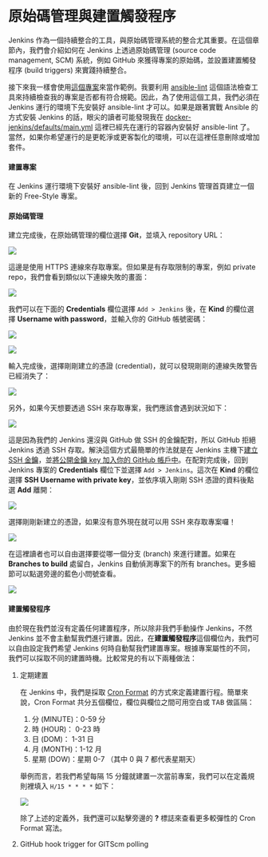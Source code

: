 # 原始碼管理與建置觸發程序

Jenkins 作為一個持續整合的工具，與原始碼管理系統的整合尤其重要。在這個章節內，我們會介紹如何在 Jenkins 上透過原始碼管理 (source code management, SCM) 系統，例如 GitHub 來獲得專案的原始碼，並設置建置觸發程序 (build triggers) 來實踐持續整合。

接下來我一樣會使用[這個專案](https://github.com/tsoliangwu0130/my-ansible)來當作範例。我要利用 [ansible-lint](https://github.com/willthames/ansible-lint) 這個語法檢查工具來持續檢查我的專案是否都有符合規範。因此，為了使用這個工具，我們必須在 Jenkins 運行的環境下先安裝好 ansible-lint 才可以。如果是跟著實戰 Ansible 的方式安裝 Jenkins 的話，眼尖的讀者可能發現我在 [docker-jenkins/defaults/main.yml](https://github.com/tsoliangwu0130/my-ansible/blob/master/roles/docker-jenkins/defaults/main.yml#L14) 這裡已經先在運行的容器內安裝好 ansible-lint 了。當然，如果你希望運行的是更乾淨或更客製化的環境，可以在這裡任意刪除或增加套件。

#### 建置專案

在 Jenkins 運行環境下安裝好 ansible-lint 後，回到 Jenkins 管理首頁建立一個新的 Free-Style 專案。

#### 原始碼管理

建立完成後，在原始碼管理的欄位選擇 **Git**，並填入 repository URL：

![](https://github.com/tsoliangwu0130/learn-ansible-and-jenkins-in-30-days/blob/master/images/jenkins-git-01.png?raw=true)

這邊是使用 HTTPS 連線來存取專案。但如果是有存取限制的專案，例如 private repo，我們會看到類似以下連線失敗的畫面：

![](https://github.com/tsoliangwu0130/learn-ansible-and-jenkins-in-30-days/blob/master/images/jenkins-git-02.png?raw=true)

我們可以在下面的 **Credentials** 欄位選擇 `Add > Jenkins` 後，在 **Kind** 的欄位選擇 **Username with password**，並輸入你的 GitHub 帳號密碼：

![](https://github.com/tsoliangwu0130/learn-ansible-and-jenkins-in-30-days/blob/master/images/jenkins-git-03.png?raw=true)

![](https://github.com/tsoliangwu0130/learn-ansible-and-jenkins-in-30-days/blob/master/images/jenkins-git-04.png?raw=true)

輸入完成後，選擇剛剛建立的憑證 (credential)，就可以發現剛剛的連線失敗警告已經消失了：

![](https://github.com/tsoliangwu0130/learn-ansible-and-jenkins-in-30-days/blob/master/images/jenkins-git-05.png?raw=true)

另外，如果今天想要透過 SSH 來存取專案，我們應該會遇到狀況如下：

![](https://github.com/tsoliangwu0130/learn-ansible-and-jenkins-in-30-days/blob/master/images/jenkins-git-06.png?raw=true)

這是因為我們的 Jenkins 還沒與 GitHub 做 SSH 的金鑰配對，所以 GitHub 拒絕 Jenkins 透過 SSH 存取。解決這個方式最簡單的作法就是在 Jenkins 主機下[建立 SSH 金鑰](https://help.github.com/articles/generating-a-new-ssh-key-and-adding-it-to-the-ssh-agent/)，並[將公開金鑰 key 加入你的 GitHub 帳戶中](https://help.github.com/articles/adding-a-new-ssh-key-to-your-github-account/)。在配對完成後，回到 Jenkins 專案的 **Credentials** 欄位下並選擇 `Add > Jenkins`。這次在 **Kind** 的欄位選擇 **SSH Username with private key**，並依序填入剛剛 SSH 憑證的資料後點選 **Add** 離開：

![](https://github.com/tsoliangwu0130/learn-ansible-and-jenkins-in-30-days/blob/master/images/jenkins-git-07.png?raw=true)

選擇剛剛新建立的憑證，如果沒有意外現在就可以用 SSH 來存取專案囉！

![](https://github.com/tsoliangwu0130/learn-ansible-and-jenkins-in-30-days/blob/master/images/jenkins-git-08.png?raw=true)


在這裡讀者也可以自由選擇要從哪一個分支 (branch) 來進行建置。如果在 **Branches to build** 處留白，Jenkins 自動偵測專案下的所有 branches。更多細節可以點選旁邊的藍色小問號查看。

![](https://github.com/tsoliangwu0130/learn-ansible-and-jenkins-in-30-days/blob/master/images/jenkins-git-09.png?raw=true)

#### 建置觸發程序

由於現在我們並沒有定義任何建置程序，所以除非我們手動操作 Jenkins，不然 Jenkins 並不會主動幫我們進行建置。因此，在**建置觸發程序**這個欄位內，我們可以自由設定我們希望 Jenkins 何時自動幫我們建置專案。根據專案屬性的不同，我們可以採取不同的建置時機。比較常見的有以下兩種做法：

1. 定期建置

    在 Jenkins 中，我們是採取 [Cron Format](http://www.nncron.ru/help/EN/working/cron-format.htm) 的方式來定義建置行程。簡單來說，Cron Format 共分五個欄位，欄位與欄位之間可用空白或 <kbd>TAB</kbd> 做區隔：

    1. 分 (MINUTE)：0-59 分
    2. 時 (HOUR)： 0-23 時
    3. 日 (DOM)： 1-31 日
    4. 月 (MONTH)：1-12 月
    5. 星期 (DOW)：星期 0-7 （其中 0 與 7 都代表星期天）

    舉例而言，若我們希望每隔 15 分鐘就建置一次當前專案，我們可以在定義規則裡填入 `H/15 * * * *` 如下：

    ![](https://github.com/tsoliangwu0130/learn-ansible-and-jenkins-in-30-days/blob/master/images/jenkins-trigger-01.png?raw=true)

    除了上述的定義外，我們還可以點擊旁邊的 **?** 標誌來查看更多較彈性的 Cron Format 寫法。

2. GitHub hook trigger for GITScm polling

